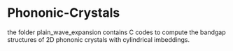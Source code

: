 # Phononic-Crystals
the folder plain_wave_expansion contains C codes to compute the bandgap structures of 2D phononic crystals with cylindrical imbeddings.
